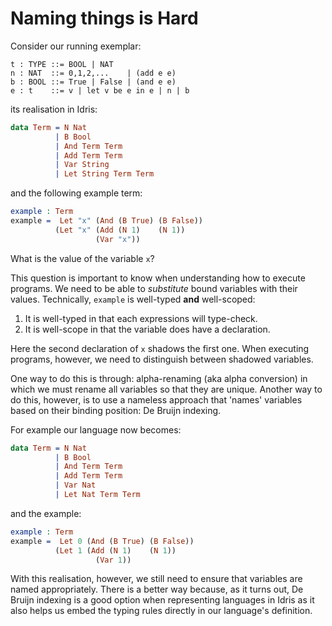 # Naming things is Hard

Consider our running exemplar:

    t : TYPE ::= BOOL | NAT
    n : NAT  ::= 0,1,2,...    | (add e e)
    b : BOOL ::= True | False | (and e e)
    e : t    ::= v | let v be e in e | n | b

its realisation in Idris:

```idris
data Term = N Nat
          | B Bool
          | And Term Term
          | Add Term Term
          | Var String
          | Let String Term Term
```

and the following example term:

```idris
example : Term
example =  Let "x" (And (B True) (B False))
          (Let "x" (Add (N 1)    (N 1))
                   (Var "x"))
```

What is the value of the variable `x`?

This question is important to know when understanding how to execute programs.
We need to be able to *substitute* bound variables with their values.
Technically, `example` is well-typed **and** well-scoped:

1. It is well-typed in that each expressions will type-check.
2. It is well-scope in that the variable does have a declaration.

Here the second declaration of `x` shadows the first one.
When executing programs, however, we need to distinguish between shadowed variables.

One way to do this is through: alpha-renaming (aka alpha conversion) in which we must rename all variables so that they are unique.
Another way to do this, however, is to use a nameless approach that 'names' variables based on their binding position: De Bruijn indexing.

For example our language now becomes:

```idris
data Term = N Nat
          | B Bool
          | And Term Term
          | Add Term Term
          | Var Nat
          | Let Nat Term Term
```

and the example:

```idris
example : Term
example =  Let 0 (And (B True) (B False))
          (Let 1 (Add (N 1)    (N 1))
                   (Var 1))
```

With this realisation, however, we still need to ensure that variables are named appropriately.
There is a better way because, as it turns out, De Bruijn indexing is a good option when representing languages in Idris as it also helps us embed the typing rules directly in our language's definition.
